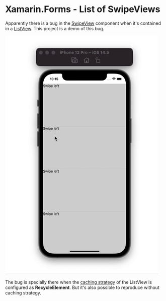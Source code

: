 # Xamarin.Forms - List of SwipeViews

Apparently there is a bug in the [SwipeView](https://docs.microsoft.com/en-us/xamarin/xamarin-forms/user-interface/swipeview) component when it's contained in a [ListView](https://docs.microsoft.com/en-us/xamarin/xamarin-forms/user-interface/listview/).
This project is a demo of this bug.

![demo](https://github.com/ragu89/xam-list-of-swipeviews/blob/main/assets/readme-demo.gif)

The bug is specially there when the [caching strategy](https://docs.microsoft.com/en-us/xamarin/xamarin-forms/user-interface/listview/performance#caching-strategy) of the ListView is configured as **RecycleElement**.
But it's also possible to reproduce without caching strategy.
